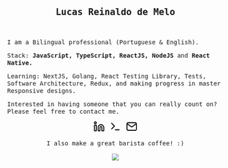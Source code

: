 
<h2 align='center'><samp><strong>Lucas Reinaldo de Melo</strong></samp></h2> 
<br>
<p><samp>I am a Bilingual professional (Portuguese & English).</samp></p>
<p><samp>Stack: <strong>JavaScript, TypeScript, ReactJS, NodeJS</strong> and <strong>React Native.</strong></samp></p>

<p><samp>Learning: NextJS, Golang, React Testing Library, Tests, Software Architecture, Redux, and making progress in master Responsive designs.</samp></p>

<p><samp>Interested in having someone that you can really count on? Please feel free to contact me.</samp></p>

<div align="center">
  <p align='center'>
    <span style="align-items: center">
      <a href="https://www.linkedin.com/in/lucas-reinaldo-de-melo/"><img height="26" src="https://github.com/LucasReinaldo/LucasReinaldo/blob/master/assets/linkedin.svg" alt="LinkedIn"></a>&nbsp;&nbsp;
      <a href="https://wakatime.com/@LucasReinaldoMelo"><img height="26" src="https://github.com/LucasReinaldo/LucasReinaldo/blob/master/assets/terminal.svg" alt="WakaTime"></a>&nbsp;&nbsp;
      <a href="mailto:lucasreinaldo.demelo@hotmail.com"><img height="26" src="https://github.com/LucasReinaldo/LucasReinaldo/blob/master/assets/mail.svg" alt="Mail"></a>
    </span>
  </p>
  <p align='center'><samp>I also make a great barista coffee! :)</samp></p>
  <img align="center" src="https://github-readme-stats.vercel.app/api/top-langs/?username=lucasreinaldo&layout=compact&theme=onedark" />
</div>
